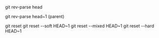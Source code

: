 git rev-parse head

git rev-parse head~1 (parent)

git reset
git reset --soft HEAD~1 
git reset --mixed HEAD~1
git reset --hard HEAD~1


